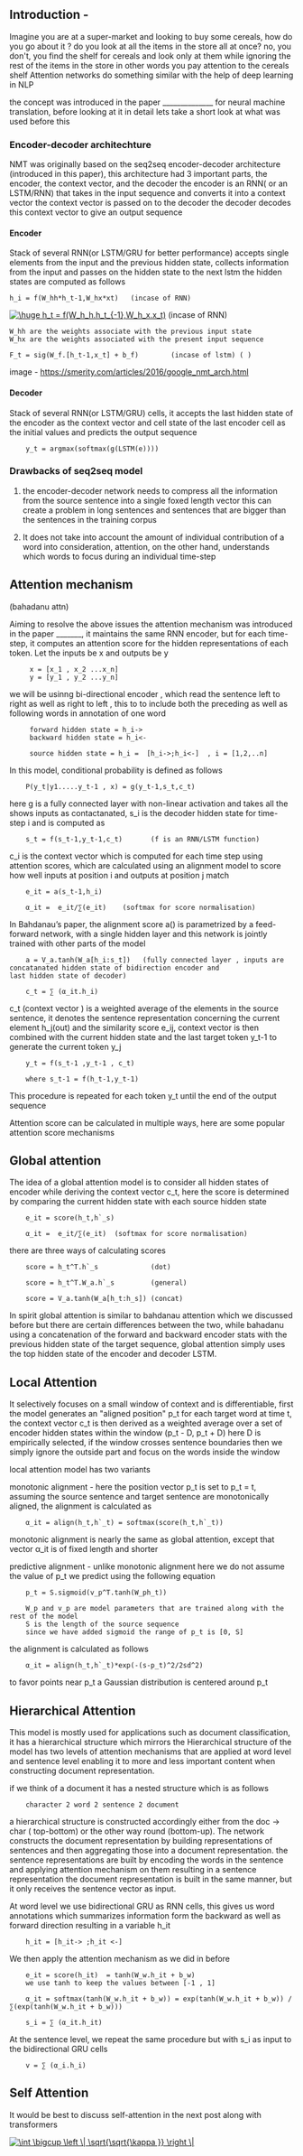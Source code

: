 


## Introduction - 

Imagine you are at a super-market and looking to buy some cereals, how do you go about it ? do you look at all the items in the store all at once? no, you don't, you find the shelf for cereals and look only at them 
while ignoring the rest of the items in the store in other words you pay attention to the cereals shelf 
Attention networks do something similar with the help of deep learning in NLP 

the concept was introduced in the paper ______________ for neural machine translation, before looking at it in detail lets take a short look at what was used before this 

### Encoder-decoder architechture 

NMT was originally based on the seq2seq encoder-decoder architecture (introduced in this paper), this architecture had 3 important parts, the encoder, the context vector, and the decoder 
the encoder is an RNN( or an LSTM/RNN) that takes in the input sequence and converts it into a context vector 
the context vector is passed on to the decoder 
the decoder decodes this context vector to give an output sequence

#### Encoder 

Stack of several RNN(or LSTM/GRU for better performance) accepts single elements from the input and the previous hidden state, collects information from the input and passes on the hidden state to the next lstm 
the hidden states are computed as follows 

	h_i = f(W_hh*h_t-1,W_hx*xt)   (incase of RNN)
    
<a href="https://www.codecogs.com/eqnedit.php?latex=\fn_phv&space;\huge&space;h_t&space;=&space;f(W_h_h.h_t_{-1},W_h_x.x_t)" target="_blank"><img src="https://latex.codecogs.com/png.latex?\fn_phv&space;\huge&space;h_t&space;=&space;f(W_h_h.h_t_{-1},W_h_x.x_t)" title="\huge h_t = f(W_h_h.h_t_{-1},W_h_x.x_t)" /></a>      (incase of RNN)

	W_hh are the weights associate with the previous input state 
    W_hx are the weights associated with the present input sequence

	F_t = sig(W_f.[h_t-1,x_t] + b_f) 		(incase of lstm) ( )

image - https://smerity.com/articles/2016/google_nmt_arch.html

#### Decoder 

Stack of several RNN(or LSTM/GRU) cells, it accepts the last hidden state of the encoder as the context vector and cell state of the last encoder cell as the initial values and predicts the output sequence 

		y_t = argmax(softmax(g(LSTM(e))))

### Drawbacks of seq2seq model 

1) the encoder-decoder network needs to compress all the information from the source sentence into a single foxed length vector this can create a problem in long sentences and sentences that are bigger than the sentences in the training corpus 

2) It does not take into account the amount of individual contribution of a word into consideration, attention, on the other hand, understands which words to focus during an individual time-step


## Attention mechanism 

(bahadanu attn)

Aiming to resolve the above issues the attention mechanism was introduced in the paper _______, it maintains the same RNN encoder, but for each time-step, it computes an attention score for the hidden representations of each token.
Let the inputs be x and outputs be y 
		
		 x = [x_1 , x_2 ...x_n]
		 y = [y_1 , y_2 ...y_n]
we will be usinng bi-directional encoder , which read the sentence left to right as well as right to left , this to to include both the preceding as well as following words in annotation of one word
		 
		 forward hidden state = h_i->
		 backward hidden state = h_i<-

		 source hidden state = h_i =  [h_i->;h_i<-]  , i = [1,2,..n]



In this model, conditional probability is defined as follows 

		P(y_t|y1.....y_t-1 , x) = g(y_t-1,s_t,c_t)

here g is a fully connected layer with non-linear activation and takes all the shows inputs as contactanated, s_i is the 
decoder hidden state for time-step i and is computed as 

		s_t = f(s_t-1,y_t-1,c_t)       (f is an RNN/LSTM function)

c_i is the context vector which is computed for each time step using attention scores, which are calculated using an alignment model to score how well inputs at position i and outputs at position j match 
 
		e_it = a(s_t-1,h_i) 

		α_it = 	e_it/∑(e_it)	(softmax for score normalisation) 

In Bahdanau’s paper, the alignment score  a() is parametrized by a feed-forward network, with a single hidden layer and this network is jointly trained with other parts of the model	
		
		a = V_a.tanh(W_a[h_i:s_t])   (fully connected layer , inputs are concatanated hidden state of bidirection encoder and 																							last hidden state of decoder)

		c_t = ∑ (α_it.h_i)

c_t (context vector ) is a weighted average of the elements in the source sentence, it denotes the sentence representation concerning the current element h_j(out) and the similarity score e_ij, context vector is then combined with the current hidden state and the last target token y_t-1 to generate the current token y_j

		y_t = f(s_t-1 ,y_t-1 , c_t)

		where s_t-1 = f(h_t-1,y_t-1)

This procedure is repeated for each token y_t until the end of the output sequence 

Attention score can be calculated in multiple ways, here are some popular attention score mechanisms 


## Global attention 

The idea of a global attention model is to consider all hidden states of encoder while deriving the context vector c_t, here the score is determined by comparing the current hidden state with each source hidden state

		e_it = score(h_t,h`_s)

		α_it = 	e_it/∑(e_it)  (softmax for score normalisation)

there are three ways of calculating scores 

		score = h_t^T.h`_s   		   (dot)

		score = h_t^T.W_a.h`_s 		   (general)

		score = V_a.tanh(W_a[h_t:h_s]) (concat)

In spirit global attention is similar to bahdanau attention which we discussed before but there are certain differences between the two, while bahadanu using a concatenation of the forward and backward encoder stats with the previous hidden state of the target sequence, global attention simply uses the top hidden state of the encoder and decoder LSTM.


## Local Attention 

It selectively focuses on a small window of context and is differentiable, first the model generates an "aligned position" p_t for each target word at time t, the context vector c_t is then derived as a weighted average over a set of encoder hidden states within the window (p_t - D, p_t + D) here D is empirically selected, if the window crosses sentence boundaries then we simply ignore the outside part and focus on the words inside the window

local attention model has two variants 

monotonic alignment - here the position vector p_t is set to p_t = t, assuming the source sentence and target sentence are monotonically aligned, the alignment is calculated as 

		α_it = align(h_t,h`_t) = softmax(score(h_t,h`_t))

monotonic alignment is nearly the same as global attention, except that vector α_it is of fixed length and shorter

predictive alignment - unlike monotonic alignment here we do not assume the value of p_t we predict using the following equation

		p_t = S.sigmoid(v_p^T.tanh(W_ph_t))

		W_p and v_p are model parameters that are trained along with the rest of the model 
		S is the length of the source sequence
		since we have added sigmoid the range of p_t is [0, S]

the alignment is calculated as follows 

		α_it = align(h_t,h`_t)*exp(-(s-p_t)^2/2sd^2)

to favor points near p_t a Gaussian distribution is centered around p_t 


## Hierarchical Attention

This model is mostly used for applications such as document classification, it has a hierarchical structure which mirrors
the Hierarchical structure of the model has two levels of attention mechanisms that are applied at word level and sentence level enabling it to more and less important content when constructing document representation. 

if we think of a document it has a nested structure which is as follows 

		character 2 word 2 sentence 2 document


a hierarchical structure is constructed accordingly either from the doc -> char ( top-bottom) or the other way round (bottom-up).
The network constructs the document representation by building representations of sentences and then aggregating those into a document representation.
the sentence representations are built by encoding the words in the sentence and applying attention mechanism on them resulting in a sentence representation the document representation is built in the same manner, but it only receives the sentence vector as input.

At word level we use bidirectional GRU as RNN cells, this gives us word annotations which summarizes information form the backward as well as forward direction resulting in a variable h_it 

		h_it = [h_it-> ;h_it <-]

We then apply the attention mechanism as we did in before 
		
		e_it = score(h_it)	= tanh(W_w.h_it + b_w) 
		we use tanh to keep the values between [-1 , 1]

		α_it = softmax(tanh(W_w.h_it + b_w)) = exp(tanh(W_w.h_it + b_w)) / ∑(exp(tanh(W_w.h_it + b_w)))

		s_i = ∑ (α_it.h_it)

At the sentence level, we repeat the same procedure but with s_i as input to the bidirectional GRU cells

		v = ∑ (α_i.h_i)


## Self Attention 

It would be best to discuss self-attention in the next post along with transformers
	

<a href="https://www.codecogs.com/eqnedit.php?latex=\int&space;\bigcup&space;\left&space;\|&space;\sqrt{\sqrt{\kappa&space;}}&space;\right&space;\|" target="_blank"><img src="https://latex.codecogs.com/gif.latex?\int&space;\bigcup&space;\left&space;\|&space;\sqrt{\sqrt{\kappa&space;}}&space;\right&space;\|" title="\int \bigcup \left \| \sqrt{\sqrt{\kappa }} \right \|" /></a>
